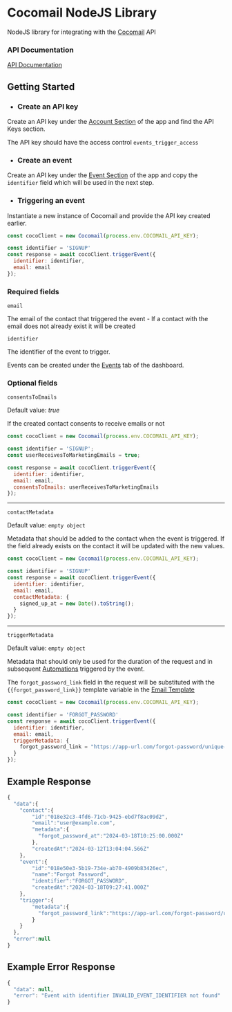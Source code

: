 # Cocomail NodeJS Library

NodeJS library for integrating with the [Cocomail](https://cocomail.io) API



### API Documentation
[API Documentation](https://docs.cocomail.io/api-docs/introduction)

## Getting Started


* ### Create an API key
Create an API key under the [Account Section](https://app.cocomail.io/account) of the app and find the API Keys section. 

The API key should have the access control `events_trigger_access`

* ### Create an event
Create an API key under the [Event Section](https://app.cocomail.io/events) of the app and copy the `identifier` field which will be used in the next step.

* ### Triggering an event
Instantiate a new instance of Cocomail and provide the API key created earlier.

```jsx
const cocoClient = new Cocomail(process.env.COCOMAIL_API_KEY);

const identifier = 'SIGNUP'
const response = await cocoClient.triggerEvent({
  identifier: identifier,
  email: email
});
```

### Required fields
`email`

The email of the contact that triggered the event - If a contact with the email does not already exist it will be created

`identifier`

The identifier of the event to trigger. 

Events can be created under the [Events](https://app.cocomail.io/events) tab of the dashboard.


### Optional fields
`consentsToEmails`

Default value: *true*

If the created contact consents to receive emails or not

```jsx
const cocoClient = new Cocomail(process.env.COCOMAIL_API_KEY);

const identifier = 'SIGNUP';
const userReceivesToMarketingEmails = true;

const response = await cocoClient.triggerEvent({
  identifier: identifier,
  email: email,
  consentsToEmails: userReceivesToMarketingEmails
});
```

___

`contactMetadata`

Default value: `empty object`

Metadata that should be added to the contact when the event is triggered. If the field already exists on the contact it will be updated with the new values. 

```jsx
const cocoClient = new Cocomail(process.env.COCOMAIL_API_KEY);

const identifier = 'SIGNUP'
const response = await cocoClient.triggerEvent({
  identifier: identifier,
  email: email,
  contactMetadata: {
    signed_up_at = new Date().toString();
  }
});
```

___

`triggerMetadata`

Default value: `empty object`

Metadata that should only be used for the duration of the request and in subsequent [Automations](https://app.cocomail.io/cocos) triggered by the event. 

The `forgot_password_link` field in the request will be substituted with the `{{forgot_password_link}}` template variable in the [Email Template](https://app.cocomail.io/email-templates)

```jsx
const cocoClient = new Cocomail(process.env.COCOMAIL_API_KEY);

const identifier = 'FORGOT_PASSWORD'
const response = await cocoClient.triggerEvent({
  identifier: identifier,
  email: email,
  triggerMetadata: {
    forgot_password_link = "https://app-url.com/forgot-password/unique-password-reset-link"
  }
});
```
    
## Example Response

```jsx
{
  "data":{
    "contact":{
        "id":"018e32c3-4fd6-71cb-9425-ebd7f8ac09d2",
        "email":"user@example.com",
        "metadata":{
          "forgot_password_at":"2024-03-18T10:25:00.000Z"
        },
        "createdAt":"2024-03-12T13:04:04.566Z"
    },
    "event":{
        "id":"018e50e3-5b19-734e-ab70-4909b83426ec",
        "name":"Forgot Password",
        "identifier":"FORGOT_PASSWORD",
        "createdAt":"2024-03-18T09:27:41.000Z"
    },
    "trigger":{
        "metadata":{
          "forgot_password_link":"https://app-url.com/forgot-password/unique-password-reset-page"
        }
    }
  },
  "error":null
}
```

## Example Error Response
```jsx
{
  "data": null,
  "error": "Event with identifier INVALID_EVENT_IDENTIFIER not found"
}

```
